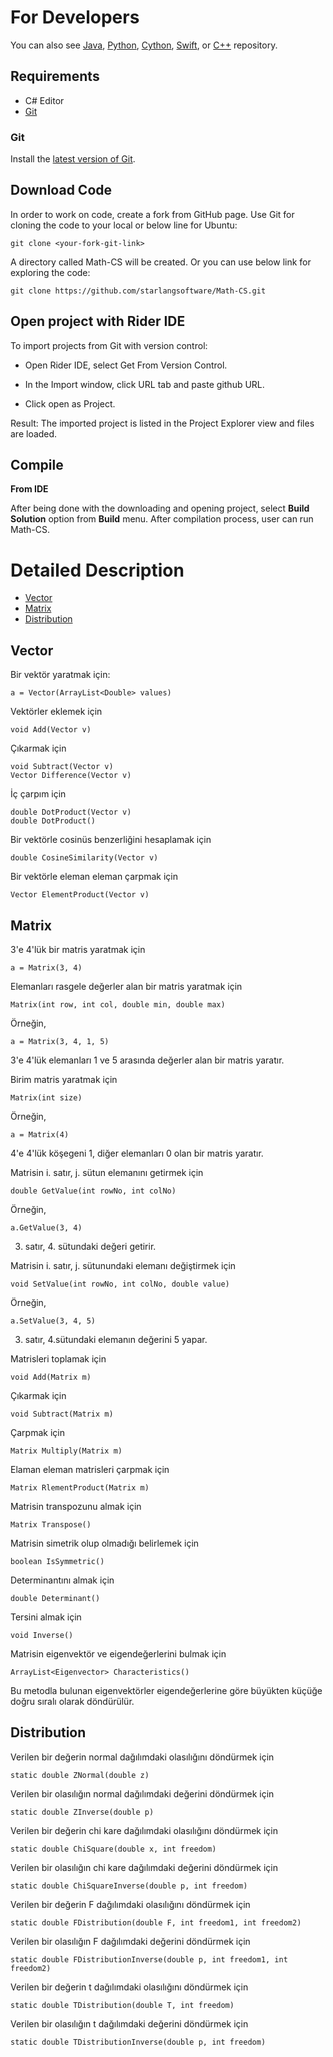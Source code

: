 For Developers
============

You can also see [Java](https://github.com/starlangsoftware/Math), [Python](https://github.com/starlangsoftware/Math-Py), [Cython](https://github.com/starlangsoftware/Math-Cy), [Swift](https://github.com/starlangsoftware/Math-Swift), or [C++](https://github.com/starlangsoftware/Math-CPP) repository.

## Requirements

* C# Editor
* [Git](#git)

### Git

Install the [latest version of Git](https://git-scm.com/book/en/v2/Getting-Started-Installing-Git).

## Download Code

In order to work on code, create a fork from GitHub page. 
Use Git for cloning the code to your local or below line for Ubuntu:

	git clone <your-fork-git-link>

A directory called Math-CS will be created. Or you can use below link for exploring the code:

	git clone https://github.com/starlangsoftware/Math-CS.git

## Open project with Rider IDE

To import projects from Git with version control:

* Open Rider IDE, select Get From Version Control.

* In the Import window, click URL tab and paste github URL.

* Click open as Project.

Result: The imported project is listed in the Project Explorer view and files are loaded.


## Compile

**From IDE**

After being done with the downloading and opening project, select **Build Solution** option from **Build** menu. After compilation process, user can run Math-CS.

Detailed Description
============

+ [Vector](#vector)
+ [Matrix](#matrix)
+ [Distribution](#distribution)

## Vector

Bir vektör yaratmak için:

	a = Vector(ArrayList<Double> values)

Vektörler eklemek için

	void Add(Vector v)

Çıkarmak için

	void Subtract(Vector v)
	Vector Difference(Vector v)

İç çarpım için

	double DotProduct(Vector v)
	double DotProduct()

Bir vektörle cosinüs benzerliğini hesaplamak için

	double CosineSimilarity(Vector v)

Bir vektörle eleman eleman çarpmak için

	Vector ElementProduct(Vector v)

## Matrix

3'e 4'lük bir matris yaratmak için

	a = Matrix(3, 4)

Elemanları rasgele değerler alan bir matris yaratmak için

	Matrix(int row, int col, double min, double max)

Örneğin, 

	a = Matrix(3, 4, 1, 5)
 
3'e 4'lük elemanları 1 ve 5 arasında değerler alan bir matris yaratır.

Birim matris yaratmak için

	Matrix(int size)

Örneğin,

	a = Matrix(4)

4'e 4'lük köşegeni 1, diğer elemanları 0 olan bir matris yaratır.

Matrisin i. satır, j. sütun elemanını getirmek için 

	double GetValue(int rowNo, int colNo)

Örneğin,

	a.GetValue(3, 4)

3. satır, 4. sütundaki değeri getirir.

Matrisin i. satır, j. sütunundaki elemanı değiştirmek için

	void SetValue(int rowNo, int colNo, double value)

Örneğin,

	a.SetValue(3, 4, 5)

3. satır, 4.sütundaki elemanın değerini 5 yapar.

Matrisleri toplamak için

	void Add(Matrix m)

Çıkarmak için 

	void Subtract(Matrix m)

Çarpmak için 

	Matrix Multiply(Matrix m)

Elaman eleman matrisleri çarpmak için

	Matrix RlementProduct(Matrix m)

Matrisin transpozunu almak için

	Matrix Transpose()

Matrisin simetrik olup olmadığı belirlemek için

	boolean IsSymmetric()

Determinantını almak için

	double Determinant()

Tersini almak için

	void Inverse()

Matrisin eigenvektör ve eigendeğerlerini bulmak için

	ArrayList<Eigenvector> Characteristics()

Bu metodla bulunan eigenvektörler eigendeğerlerine göre büyükten küçüğe doğru 
sıralı olarak döndürülür.

## Distribution

Verilen bir değerin normal dağılımdaki olasılığını döndürmek için

	static double ZNormal(double z)

Verilen bir olasılığın normal dağılımdaki değerini döndürmek için

	static double ZInverse(double p)

Verilen bir değerin chi kare dağılımdaki olasılığını döndürmek için

	static double ChiSquare(double x, int freedom)

Verilen bir olasılığın chi kare dağılımdaki değerini döndürmek için

	static double ChiSquareInverse(double p, int freedom)

Verilen bir değerin F dağılımdaki olasılığını döndürmek için

	static double FDistribution(double F, int freedom1, int freedom2)

Verilen bir olasılığın F dağılımdaki değerini döndürmek için

	static double FDistributionInverse(double p, int freedom1, int freedom2)

Verilen bir değerin t dağılımdaki olasılığını döndürmek için

	static double TDistribution(double T, int freedom)

Verilen bir olasılığın t dağılımdaki değerini döndürmek için

	static double TDistributionInverse(double p, int freedom)
